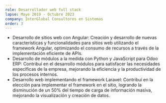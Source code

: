 ```yaml
---
role: Desarrollador web full stack
lapse: Mayo 2019 - Octubre 2023
company: InterGlobal Consultores en Sistemas
order: 3
---
```


* Desarrollo de sitios web con Angular: Creación y desarrollo de nuevas características y funcionalidades para sitios web utilizando el framework Angular, optimizando el consumo de recursos a través de la implementación eficiente de APIs.
* Desarrollo de módulos a la medida con Python y JavaScript para Odoo ERP: Contribuí en el desarrollo módulos para satisfacer las necesidades específicas de la empresa, mejorando la eficiencia y la productividad de los procesos internos.
* Desarrollo web implementando el framework Laravel: Contribuí en la elección para implementar el framework en el sitio, logrando la disminución de un 50% del tiempo de carga de información masiva, mejorando la visualización y creación de datos.